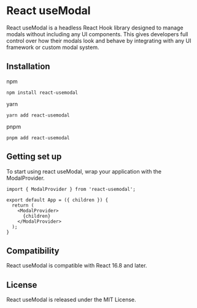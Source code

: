 # React useModal

React useModal is a headless React Hook library designed to manage modals without including any UI components. This gives developers full control over how their modals look and behave by integrating with any UI framework or custom modal system.

## Installation

npm

```shell
npm install react-usemodal
```

yarn

```shell
yarn add react-usemodal
```

pnpm

```shell
pnpm add react-usemodal
```

## Getting set up

To start using react useModal, wrap your application with the ModalProvider.

```tsx
import { ModalProvider } from 'react-usemodal';

export default App = ({ children }) {
  return (
    <ModalProvider>
      {children}
    </ModalProvider>
  );
}
```

## Compatibility

React useModal is compatible with React 16.8 and later.

## License

React useModal is released under the MIT License.
